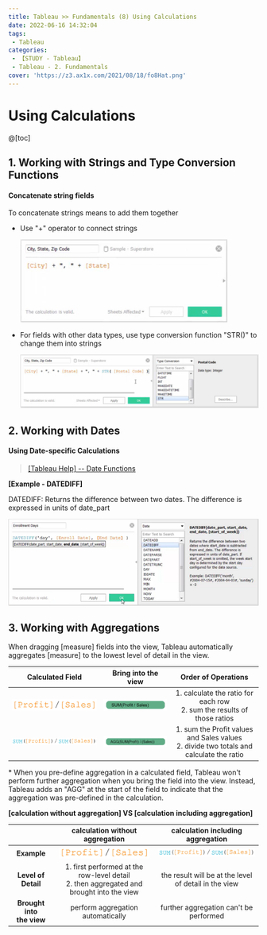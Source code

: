 ```yaml
---
title: Tableau >> Fundamentals (8) Using Calculations
date: 2022-06-16 14:32:04
tags:
 - Tableau
categories:
 - 【STUDY - Tableau】
 - Tableau - 2. Fundamentals
cover: 'https://z3.ax1x.com/2021/08/18/fo8Hat.png'
---
```


# Using Calculations

@[toc]



## **1. Working with Strings and Type Conversion Functions**

#### Concatenate string fields

To concatenate strings means to add them together

* Use "+" operator to connect strings

  <img src="../images/S-Tableau-Fundamentals-8-Using-Calculations/image-20210528101257676.png" alt="image-20210528101257676" style="zoom:80%;" /> 

  

* For fields with other data types, use type conversion function "STR()" to change them into strings

  <img src="../images/S-Tableau-Fundamentals-8-Using-Calculations/image-20210528102740095.png" alt="image-20210528102740095" style="zoom:80%;" /> 

 



## **2. Working with Dates**

#### Using Date-specific Calculations

> [[Tableau Help] -- Date Functions](https://help.tableau.com/current/pro/desktop/en-us/functions_functions_date.htm)

**[Example - DATEDIFF]**

DATEDIFF: Returns the difference between two dates. The difference is expressed in units of date_part

<img src="../images/S-Tableau-Fundamentals-8-Using-Calculations/image-20210528104621973.png" alt="image-20210528104621973" style="zoom:80%;" />





## **3. Working with Aggregations**

When dragging [measure] fields into the view, Tableau automatically aggregates [measure] to the lowest level of detail in the view.



|                       Calculated Field                       |                     Bring into the view                      |                     Order of Operations                      |
| :----------------------------------------------------------: | :----------------------------------------------------------: | :----------------------------------------------------------: |
| <img src="../images/S-Tableau-Fundamentals-8-Using-Calculations/image-20210528123951612.png" alt="image-20210528123951612" style="zoom:30%;" /> | <img src="../images/S-Tableau-Fundamentals-8-Using-Calculations/image-20210528124107136.png" alt="image-20210528124107136" style="zoom:40%;" /> | 1. calculate the ratio for each row<br/>2. sum the results of those ratios |
| <img src="../images/S-Tableau-Fundamentals-8-Using-Calculations/image-20210528124605478.png" alt="image-20210528124605478" style="zoom:30%;" /> | <img src="../images/S-Tableau-Fundamentals-8-Using-Calculations/image-20210528124624680.png" alt="image-20210528124624680" style="zoom:40%;" /> | 1. sum the Profit values and Sales values<br>2. divide two totals and calculate the ratio |

\* When you pre-define aggregation in a calculated field, Tableau won't perform further aggregation when you bring the field into the view. Instead, Tableau adds an "AGG" at the start of the field to indicate that the aggregation was pre-defined in the calculation.



**[calculation without aggregation]  VS  [calculation including aggregation]**

|                               |               calculation without aggregation                |              calculation including aggregation               |
| :---------------------------: | :----------------------------------------------------------: | :----------------------------------------------------------: |
|          **Example**          | <img src="../images/S-Tableau-Fundamentals-8-Using-Calculations/image-20210528123951612.png" alt="image-20210528123951612" style="zoom:30%;" /> | <img src="../images/S-Tableau-Fundamentals-8-Using-Calculations/image-20210528124605478.png" alt="image-20210528124605478" style="zoom:30%;" /> |
|      **Level of Detail**      | 1. first performed at the row-level detail<br/>2. then aggregated and brought into the view |    the result will be at the level of detail in the view     |
| **Brought into <br>the view** |              perform aggregation automatically               |            further aggregation can't be performed            |

